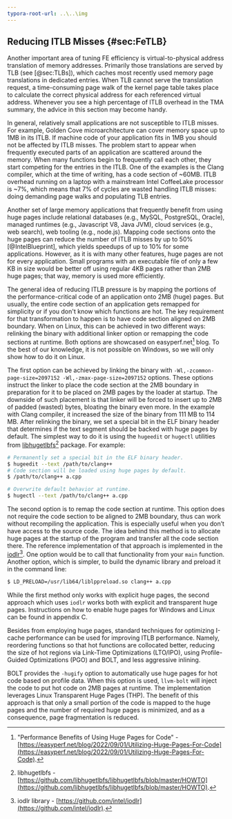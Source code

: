 ```yaml
---
typora-root-url: ..\..\img
---
```


## Reducing ITLB Misses {#sec:FeTLB}

Another important area of tuning FE efficiency is virtual-to-physical address translation of memory addresses. Primarily those translations are served by TLB (see [@sec:TLBs]), which caches most recently used memory page translations in dedicated entries. When TLB cannot serve the translation request, a time-consuming page walk of the kernel page table takes place to calculate the correct physical address for each referenced virtual address. Whenever you see a high percentage of ITLB overhead in the TMA summary, the advice in this section may become handy. 

In general, relatively small applications are not susceptible to ITLB misses. For example, Golden Cove microarchitecture can cover memory space up to 1MB in its ITLB. If machine code of your application fits in 1MB you should not be affected by ITLB misses. The problem start to appear when frequently executed parts of an application are scattered around the memory. When many functions begin to frequently call each other, they start competing for the entries in the ITLB. One of the examples is the Clang compiler, which at the time of writing, has a code section of ~60MB. ITLB overhead running on a laptop with a mainstream Intel CoffeeLake processor is ~7%, which means that 7% of cycles are wasted handling ITLB misses: doing demanding page walks and populating TLB entries.

Another set of large memory applications that frequently benefit from using huge pages include relational databases (e.g., MySQL, PostgreSQL, Oracle), managed runtimes (e.g., Javascript V8, Java JVM), cloud services (e.g., web search), web tooling (e.g., node.js). Mapping code sections onto the huge pages can reduce the number of ITLB misses by up to 50% [@IntelBlueprint], which yields speedups of up to 10% for some applications. However, as it is with many other features, huge pages are not for every application. Small programs with an executable file of only a few KB in size would be better off using regular 4KB pages rather than 2MB huge pages; that way, memory is used more efficiently.

The general idea of reducing ITLB pressure is by mapping the portions of the performance-critical code of an application onto 2MB (huge) pages. But usually, the entire code section of an application gets remapped for simplicity or if you don't know which functions are hot. The key requirement for that transformation to happen is to have code section aligned on 2MB boundary. When on Linux, this can be achieved in two different ways: relinking the binary with additional linker option or remapping the code sections at runtime. Both options are showcased on easyperf.net[^1] blog. To the best of our knowledge, it is not possible on Windows, so we will only show how to do it on Linux.

The first option can be achieved by linking the binary with `-Wl,-zcommon-page-size=2097152 -Wl,-zmax-page-size=2097152` options. These options instruct the linker to place the code section at the 2MB boundary in preparation for it to be placed on 2MB pages by the loader at startup. The downside of such placement is that linker will be forced to insert up to 2MB of padded (wasted) bytes, bloating the binary even more. In the example with Clang compiler, it increased the size of the binary from 111 MB to 114 MB. After relinking the binary, we set a special bit in the ELF binary header that determines if the text segment should be backed with huge pages by default. The simplest way to do it is using the `hugeedit` or `hugectl` utilities from [libhugetlbfs](https://github.com/libhugetlbfs/libhugetlbfs/blob/master/HOWTO)[^12] package. For example:

```bash
# Permanently set a special bit in the ELF binary header.
$ hugeedit --text /path/to/clang++
# Code section will be loaded using huge pages by default.
$ /path/to/clang++ a.cpp

# Overwrite default behavior at runtime.
$ hugectl --text /path/to/clang++ a.cpp
```

The second option is to remap the code section at runtime. This option does not require the code section to be aligned to 2MB boundary, thus can work without recompiling the application. This is especially useful when you don’t have access to the source code. The idea behind this method is to allocate huge pages at the startup of the program and transfer all the code section there. The reference implementation of that approach is implemented in the [iodlr](https://github.com/intel/iodlr)[^2]. One option would be to call that functionality from your `main` function. Another option, which is simpler, to build the dynamic library and preload it in the command line:

```bash
$ LD_PRELOAD=/usr/lib64/liblppreload.so clang++ a.cpp
```

While the first method only works with explicit huge pages, the second approach which uses `iodlr` works both with explicit and transparent huge pages. Instructions on how to enable huge pages for Windows and Linux can be found in appendix C.

Besides from employing huge pages, standard techniques for optimizing I-cache performance can be used for improving ITLB performance. Namely, reordering functions so that hot functions are collocated better, reducing the size of hot regions via Link-Time Optimizations (LTO/IPO), using Profile-Guided Optimizations (PGO) and BOLT, and less aggressive inlining.

BOLT provides the `-hugify` option to automatically use huge pages for hot code based on profile data. When this option is used, `llvm-bolt` will inject the code to put hot code on 2MB pages at runtime. The implementation leverages Linux Transparent Huge Pages (THP). The benefit of this approach is that only a small portion of the code is mapped to the huge pages and the number of required huge pages is minimized, and as a consequence, page fragmentation is reduced. 

[^1]: "Performance Benefits of Using Huge Pages for Code" - [https://easyperf.net/blog/2022/09/01/Utilizing-Huge-Pages-For-Code](https://easyperf.net/blog/2022/09/01/Utilizing-Huge-Pages-For-Code).
[^2]: iodlr library - [https://github.com/intel/iodlr](https://github.com/intel/iodlr).
[^12]: libhugetlbfs - [https://github.com/libhugetlbfs/libhugetlbfs/blob/master/HOWTO](https://github.com/libhugetlbfs/libhugetlbfs/blob/master/HOWTO).
